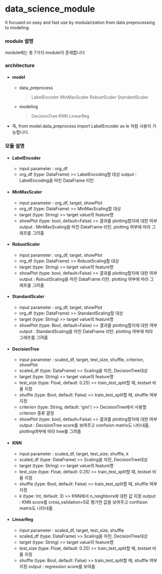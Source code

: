 # data_science_module
It focused on easy and fast use by modularization from data preprocessing to modeling.

### module 설명
module에는 총 7가지 module이 존재합니다

### architecture
* #### model
    * data_preprocess

       > LabelEncoder
       > MinMaxScaler
       > RobustScaler
       > StandardScaler

    * modeling

        > DecisionTree
        > KNN
        > LinearReg

* 즉, from model.data_preprocess import LabelEncoder as le 처럼 사용이 가능합니다.

### 모듈 설명

* #### LabelEncoder
  * input parameter : org_df
   * org_df (type: DataFrame) >> LabelEncoding할 대상
    output : LabelEncoding을 마친 DataFrame 리턴

* #### MinMaxScaler

  * input parameter : org_df, target, showPlot
   * org_df (type: DataFrame) >> MinMaxScaling할 대상
   * target (type: String) >> target value의 feature명
   * showPlot (type: bool, default=False) >> 결과를 plotting할지에 대한 여부
    output : MinMaxScaling을 마친 DataFrame 리턴. plotting 여부에 따라 그래프를 그려줌

* #### RobustScaler

  * input parameter : org_df, target, showPlot
   * org_df (type: DataFrame) >> RobustScaling할 대상
   * target (type: String) >> target value의 feature명
   * showPlot (type: bool, default=False) >> 결과를 plotting할지에 대한 여부
    output : RobustScaling을 마친 DataFrame 리턴. plotting 여부에 따라 그래프를 그려줌

* #### StandardScaler

  * input parameter : org_df, target, showPlot
   * org_df (type: DataFrame) >> StandardScaling할 대상
   * target (type: String) >> target value의 feature명
   * showPlot (type: Bool, default=False) >> 결과를 plotting할지에 대한 여부
    output : StandardScaling을 마친 DataFrame 리턴. plotting 여부에 따라 그래프를 그려줌

* #### DecisionTree

  * input parameter : scaled_df, target, test_size, shuffle, criterion, showPlot
   * scaled_df (type: DataFrame) >> Scaling을 마친, DecisionTree대상
   * target (type: String) >> target value의 feature명
   * test_size (type: Float, default: 0.25) >> train_test_split할 때, testset 비율 지정
   * shuffle (type: Bool, default: False) >> train_test_split할 때, shuffle 여부 지정
   * criterion (type: String, default: 'gini') >> DecisionTree에서 사용할 criterion 종류 결정
   * showPlot (type: bool, default=False) >> 결과를 plotting할지에 대한 여부
    output : DecisionTree score를 보여주고 confision matrix도 나타내줌. plotting여부에 따라 tree를 그려줌

* #### KNN

  * input parameter : scaled_df, target, test_size, shuffle, k
   * scaled_df (type: DataFrame) >> Scaling을 마친, DecisionTree대상
   * target (type: String) >> target value의 feature명
   * test_size (type: Float, default: 0.25) >> train_test_split할 때, testset 비율 지정
   * shuffle (type: Bool, default: False) >> train_test_split할 때, shuffle 여부 지정
   * k (type: Int, default: 3) >> KNN에서 n_neighbors에 대한 값 지정
    output : KNN score를 cross_validation=5로 평가한 값을 보여주고 confision matrix도 나타내줌

* #### LinearReg

  * input parameter : scaled_df, target, test_size, shuffle
   * scaled_df (type: DataFrame) >> Scaling을 마친, DecisionTree대상
   * target (type: String) >> target value의 feature명
   * test_size (type: Float, default: 0.25) >> train_test_split할 때, testset 비율 지정
   * shuffle (type: Bool, default: False) >> train_test_split할 때, shuffle 여부 지정
    output : regression score를 보여줌

